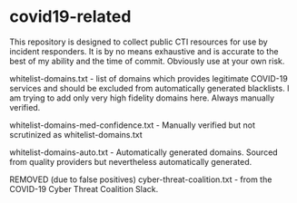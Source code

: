 # covid19-related

This repository is designed to collect public CTI resources for use by incident responders. It is by no means exhaustive and is accurate to the best of my ability and the time of commit. Obviously use at your own risk.

whitelist-domains.txt - list of domains which provides legitimate COVID-19 services and should be excluded from automatically generated blacklists. I am trying to add only very high fidelity domains here. Always manually verified.

whitelist-domains-med-confidence.txt - Manually verified but not scrutinized as whitelist-domains.txt

whitelist-domains-auto.txt - Automatically generated domains. Sourced from quality providers but nevertheless automatically generated.

REMOVED (due to false positives) cyber-threat-coalition.txt - from the COVID-19 Cyber Threat Coalition Slack.

